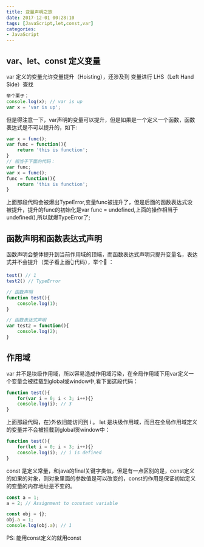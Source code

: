 ```yaml
---
title: 变量声明之旅
date: 2017-12-01 00:28:10
tags: [JavaScript,let,const,var]
categories:
- JavaScript
---
```

## var、let、const 定义变量
var 定义的变量允许变量提升（Hoisting），还涉及到 变量进行 LHS（Left Hand Side）查找
```javascript
举个栗子：
console.log(x); // var is up
var x = 'var is up';
```
但是得注意一下，var声明的变量可以提升，但是如果是一个定义一个函数，函数表达式是不可以提升的，如下:
```javascript
var x = func();
var func = function(){
    return 'this is function';
}
// 相当于下面的代码：
var func;
var x = func();
func = function(){
    return 'this is function';
}
```
上面那段代码会被爆出TypeError,变量func被提升了，但是后面的函数表达式没被提升，提升的func的初始化是var func = undefined,上面的操作相当于undefined(),所以就爆TypeError了;

## 函数声明和函数表达式声明
函数声明会整体提升到当前作用域的顶端，而函数表达式声明只提升变量名，表达式并不会提升（栗子看上面👆代码），举个🌰 ：
```javascript
test() // 1
test2() // TypeError

// 函数声明
function test(){
    console.log(1);
}

// 函数表达式声明
var test2 = function(){
    console.log(2);
}
```

## 作用域
var 并不是块级作用域，所以容易造成作用域污染，在全局作用域下用var定义一个变量会被挂载到global或window中,看下面这段代码：
```javascript
function test(){
    for(var i = 0; i < 3; i++){}
    console.log(i); // 3
}
```
上面那段代码，在}外依旧能访问到 i 。
let 是块级作用域，而且在全局作用域定义的变量并不会被挂载到global货window中：
```javascript
function test(){
    for(let i = 0; i < 3; i++){}
    console.log(i); // i is defined
}
```
const 是定义常量，和java的final关键字类似，但是有一点区别的是，const定义的如果的对象，则对象里面的参数值是可以改变的，const的作用是保证初始定义的变量的内存地址是不变的。
```javascript
const a = 1;
a = 2; // Assignment to constant variable

const obj = {};
obj.a = 1;
console.log(obj.a); // 1
```
PS: 能用const定义的就用const
